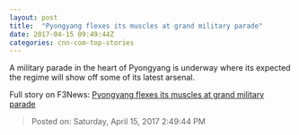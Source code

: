 ```yaml
---
layout: post
title:  "Pyongyang flexes its muscles at grand military parade"
date: 2017-04-15 09:49:44Z
categories: cnn-com-top-stories
---
```


A military parade in the heart of Pyongyang is underway where its expected the regime will show off some of its latest arsenal.


Full story on F3News: [Pyongyang flexes its muscles at grand military parade](http://www.f3nws.com/n/cAR3s)

> Posted on: Saturday, April 15, 2017 2:49:44 PM
